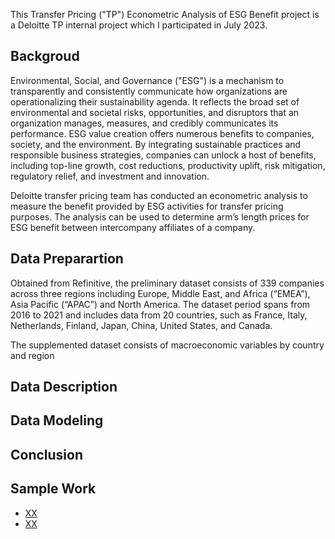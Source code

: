 This Transfer Pricing ("TP") Econometric Analysis of ESG Benefit project is a Deloitte TP internal project which I participated in July 2023. 

## Backgroud
Environmental, Social, and Governance ("ESG") is a mechanism to transparently and consistently communicate how organizations are operationalizing their sustainability agenda. It reflects the broad set of environmental and societal risks, opportunities, and disruptors that an organization manages, measures, and credibly communicates its performance. ESG value creation offers numerous benefits to companies, society, and the environment. By integrating sustainable practices and responsible business strategies, companies can unlock a host of benefits, including top-line growth, cost reductions, productivity uplift, risk mitigation, regulatory relief, and investment and innovation.

Deloitte transfer pricing team has conducted an econometric analysis to measure the benefit provided by ESG activities for transfer pricing purposes. The analysis can be used to determine arm’s length prices for ESG benefit between intercompany affiliates of a company.  

## Data Preparartion
Obtained from Refinitive, the preliminary dataset consists of 339 companies across three regions including Europe, Middle East, and Africa (“EMEA”), Asia Pacific (“APAC”) and North America. The dataset period spans from 2016 to 2021 and includes data from 20 countries, such as France, Italy, Netherlands, Finland, Japan, China, United States, and Canada.

The supplemented dataset consists of macroeconomic variables by country and region

## Data Description

## Data Modeling

## Conclusion


## Sample Work
* [XX](https://github.com/madelinezL/Project-Demos/blob/main/HAP.ai/Sample%20Work%20(redacted)/HAP.ai%20UI.JPG)
* [XX](https://github.com/madelinezL/Project-Demos/blob/main/HAP.ai/Sample%20Work%20(redacted)/HAP.ai%20Augular.JPG)

